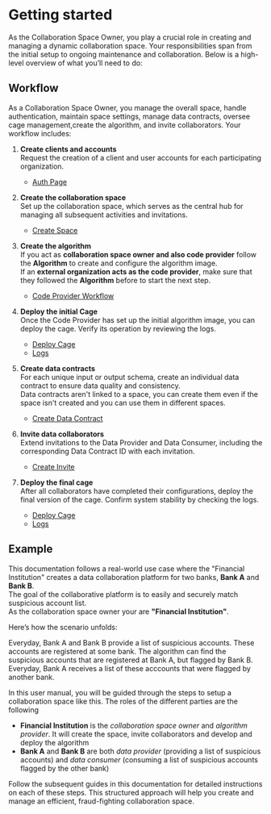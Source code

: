 # Getting started

As the Collaboration Space Owner, you play a crucial role in creating and managing a dynamic collaboration space. Your responsibilities span from the initial setup to ongoing maintenance and collaboration. Below is a high-level overview of what you’ll need to do:

## Workflow

As a Collaboration Space Owner, you manage the overall space, handle authentication, maintain space settings, manage data contracts, oversee cage management,create the algorithm, and invite collaborators. Your workflow includes:

1. **Create clients and accounts**  
   Request the creation of a client and user accounts for each participating organization.

   - [Auth Page](/docs/user-manual/collaboration-space-owner/auth)

2. **Create the collaboration space**  
   Set up the collaboration space, which serves as the central hub for managing all subsequent activities and invitations.

   - [Create Space](/docs/user-manual/collaboration-space-owner/space-management/create-space)

3. **Create the algorithm**  
   If you act as **collaboration space owner and also code provider** follow the **Algorithm** to create and configure the algorithm image.  
   If an **external organization acts as the code provider**, make sure that they followed the **Algorithm** before to start the next step.

   - [Code Provider Workflow](/docs/user-manual/code-provider/intro)

4. **Deploy the initial Cage**  
   Once the Code Provider has set up the initial algorithm image, you can deploy the cage. Verify its operation by reviewing the logs.

   - [Deploy Cage](/docs/user-manual/collaboration-space-owner/cage-management/deploy-cage)
   - [Logs](/docs/user-manual/collaboration-space-owner/cage-management/logs)

5. **Create data contracts**  
   For each unique input or output schema, create an individual data contract to ensure data quality and consistency.  
   Data contracts aren't linked to a space, you can create them even if the space isn't created and you can use them in different spaces.

   - [Create Data Contract](/docs/user-manual/collaboration-space-owner/data-contract-management/create-data-contract)

6. **Invite data collaborators**  
   Extend invitations to the Data Provider and Data Consumer, including the corresponding Data Contract ID with each invitation.

   - [Create Invite](/docs/user-manual/collaboration-space-owner/invite-collaborator/create-invite)

7. **Deploy the final cage**  
   After all collaborators have completed their configurations, deploy the final version of the cage. Confirm system stability by checking the logs.
   - [Deploy Cage](/docs/user-manual/collaboration-space-owner/cage-management/deploy-cage)
   - [Logs](/docs/user-manual/collaboration-space-owner/cage-management/logs)

## Example

This documentation follows a real-world use case where the "Financial Institution" creates a data collaboration platform for two banks, **Bank A** and **Bank B**.  
The goal of the collaborative platform is to easily and securely match suspicious account list.  
As the collaboration space owner your are **"Financial Institution"**.

Here’s how the scenario unfolds:

Everyday, Bank A and Bank B provide a list of suspicious accounts. These accounts are registered at some bank. The algorithm can find the suspicious accounts that are registered at Bank A, but flagged by Bank B. Everyday, Bank A receives a list of these acccounts that were flagged by another bank.

In this user manual, you will be guided through the steps to setup a collaboration space like this. The roles of the different parties are the following

- **Financial Institution** is the _collaboration space owner_ and _algorithm provider_. It will create the space, invite collaborators and develop and deploy the algorithm
- **Bank A** and **Bank B** are both _data provider_ (providing a list of suspicious accounts) and _data consumer_ (consuming a list of suspicious accounts flagged by the other bank)

Follow the subsequent guides in this documentation for detailed instructions on each of these steps. This structured approach will help you create and manage an efficient, fraud-fighting collaboration space.
